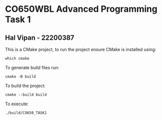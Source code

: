 # CO650WBL Advanced Programming Task 1 
## Hal Vipan - 22200387

This is a CMake project, to run the project ensure CMake is installed using:
```
which cmake
```
To generate build files run:
```
cmake -B build
```
To build the project:
```
cmake --build build
```
To execute:
```
./build/CO650_TASK1
```